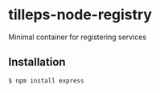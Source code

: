 # tilleps-node-registry

Minimal container for registering services


## Installation


```bash
$ npm install express
```
